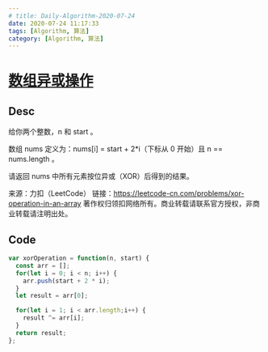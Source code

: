 ```yaml
---
# title: Daily-Algorithm-2020-07-24
date: 2020-07-24 11:17:33
tags: [Algorithm, 算法]
category: [Algorithm, 算法]
---
```


# [数组异或操作](https://leetcode-cn.com/problems/xor-operation-in-an-array/)

## Desc

给你两个整数，n 和 start 。

数组 nums 定义为：nums[i] = start + 2*i（下标从 0 开始）且 n == nums.length 。

请返回 nums 中所有元素按位异或（XOR）后得到的结果。

来源：力扣（LeetCode）
链接：https://leetcode-cn.com/problems/xor-operation-in-an-array
著作权归领扣网络所有。商业转载请联系官方授权，非商业转载请注明出处。

## Code

```js
var xorOperation = function(n, start) {
  const arr = [];
  for(let i = 0; i < n; i++) {
    arr.push(start + 2 * i);
  }
  let result = arr[0];

  for(let i = 1; i < arr.length;i++) {
    result ^= arr[i];
  }
  return result;
};
```

